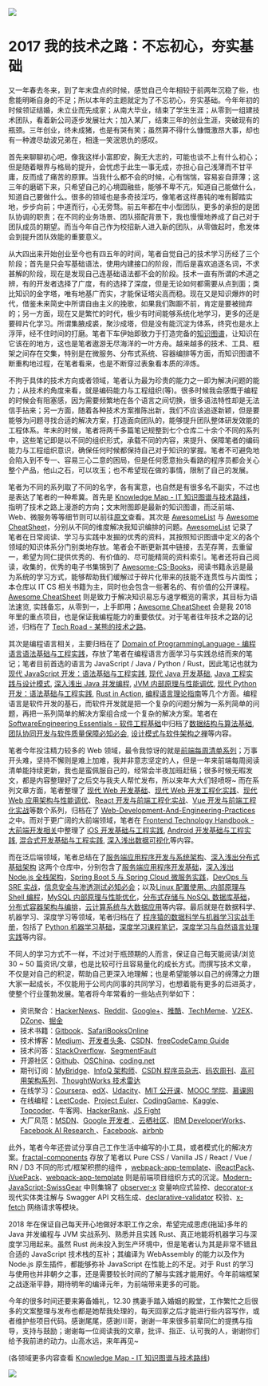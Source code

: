 ![](http://upload-images.jianshu.io/upload_images/1647496-6bede989c09af527.jpg?imageMogr2/auto-orient/strip%7CimageView2/2/w/1240)

# 2017 我的技术之路：不忘初心，夯实基础

又一年春去冬来，到了年末盘点的时候，感觉自己今年相较于前两年沉稳了些，也愈能明晰自身的不足；所以本年的主题就定为了不忘初心，夯实基础。今年年初的时候领证结婚，未立业而先成家；从南大毕业，结束了学生生涯；从零到一组建技术团队，看着新公司逐步发展壮大；加入某厂，结束三年的创业生涯，突破现有的瓶颈。三年创业，终未成猪，也是有哭有笑；虽然算不得什么慷慨激昂大事，却也有一种渡尽劫波兄弟在，相逢一笑泯恩仇的感叹。

首先来聊聊初心吧，像我这样小富即安，胸无大志的，可能也谈不上有什么初心；但是随着眼界与格局的提升，会忧虑于此生一事无成，亦担心自己浅薄而不甘平庸，反而成了痛苦的原罪。当我什么都不会的时候，心有惴惴，容易妄自菲薄；这三年的磨砺下来，只希望自己的心境圆融些，能够不卑不亢，知道自己能做什么，知道自己要做什么。很多的领域也是多奇技淫巧，像笔者这样愚钝的唯有脚踏实地，步步向前；中道而行，心无旁骛。前五年都在中小型团队，更多的承担的是团队协调的职责；在不同的业务场景、团队搭配背景下，我也慢慢地养成了自己对于团队成员的期望。而当今年自己作为校招新人进入新的团队，从零做起时，愈发体会到提升团队效能的重要意义。

从大四出来开始创业至今也有四五年的时间，笔者自觉自己的技术学习历经了三个阶段；首先是只会写基础语法，使用内建接口的阶段，而后是喜欢追逐名词，不求甚解的阶段，现在是发现自己连基础语法都不会的阶段。技术一直有所谓的术道之辨，有的开发者选择了广度，有的选择了深度，但是无论如何都需要从点到面；类比知识的金字塔，唯有地基广而实，才能保证塔尖高而稳。现在又是知识爆炸的时代，借鉴未来简史中所谓自由主义的挽歌，如果我们踟蹰不前，肯定是要被抛弃的；另一方面，现在又是繁忙的时代，极少有时间能够系统化地学习，更多的还是要碎片化学习。所谓集腋成裘，聚沙成塔，但是没有能沉淀为体系，终究也是水上浮萍，经不住时间的打磨。笔者下车伊始即致力于打造完备的[知识图谱](https://parg.co/UHY)，让知识在它该在的地方，这也是笔者遨游无尽海洋的一叶方舟。越来越多的技术、工具、框架之间存在交集，特别是在微服务、分布式系统、容器编排等方面，而知识图谱不断重构地过程，在笔者看来，也是不断穿过表象看本质的淬炼。

不拘于具体的技术方向或者领域，笔者认为最为珍贵的能力之一即为解决问题的能力；从技术的角度来看，就是编码能力与工程组织(等)。很多时候我会感慨于编程的时候会有阻塞感，因为需要频繁地在各个语言之间切换，很多语法特性却是无法信手拈来；另一方面，随着各种技术方案推陈出新，我们不应该追逐新颖，但是要能够为问题寻找合适的解决方案，打造面向团队的，能够提升团队整体研发效能的工程体系。年末的时候，笔者将两千多篇笔记规整到七个仓库二十余个不同的系列中，这些笔记即是以不同的组织形式，承载不同的内容，来提升、保障笔者的编码能力与工程组织意识，确保任何时候都保持自己对于知识的掌握。笔者不可避免地会陷入到不专一、容易三心二意的困局，但是任何愿意抬头看路的程序员都会关心整个产品，他山之石，可以攻玉；也不希望现在做的事情，限制了自己的发展。

笔者为不同的系列取了不同的名字，各有寓意，也自然是有很多名不副实，不过也是表达了笔者的一种希冀。首先是 [Knowledge Map - IT 知识图谱与技术路线](https://parg.co/UHY)，指明了技术之路上漫游的方向；文末附图即是最新的知识图谱，而泛前端、Web、微服务等等细节则可以前往[原文](https://parg.co/UHY)查看。其次是 [AwesomeList](https://parg.co/URL) 与 [Awesome CheatSheet](https://parg.co/URv)，分别从不同的维度解决我知识编排的问题。[AwesomeList](https://parg.co/URL) 记录了笔者在日常阅读、学习与实践中发掘的优秀的资料，其按照知识图谱中定义的各个领域的知识体系分门别类地存放。笔者会不断更新其中链接，去芜存菁，去重留一，希望为同仁提供优秀的、有价值的、尽可能精简的资料索引。笔者还将自己阅读，收集的，优秀的电子书集锦到了 [Awesome-CS-Books](https://github.com/wx-chevalier/Awesome-CS-Books)，阅读书籍永远是最为系统的学习方式，能够帮助我们缓解过于碎片化带来的技能不连贯性与片面性；本仓库以 IT CS 相关书籍为主，同时也会包含一些著名的、有价值的公开课程。[Awesome CheatSheet](https://parg.co/URv) 则是致力于解决知识易忘与速学概览的需求，其目标为语法速览, 实践备忘，从零到一，上手即用；[Awesome CheatSheet](https://parg.co/URv) 会是我 2018 年里的重点项目，也是保证我编程能力的重要依仗。对于笔者往年技术之路的记述，归档在了 [Tech Road - 某熊的技术之路](https://parg.co/UR9)。

其次是编程语言相关，主要归档在了 [Domain of ProgrammingLanguage - 编程语言语法基础与工程实践](https://parg.co/URy)，存放了笔者在编程语言方面学习与实践总结而来的笔记；笔者目前首选的语言为 JavaScript / Java / Python / Rust，因此笔记也就为[现代 JavaScript 开发：语法基础与工程实践](https://github.com/wx-chevalier/Domain-of-ProgrammingLanguage/blob/master/JavaScript/Modern-JavaScript-Development-Foundation), [现代 Java 开发基础](https://github.com/wx-chevalier/Domain-of-ProgrammingLanguage/blob/master/Java/Modern-Java-Development-Foundation), [Java 工程实践与设计模式](https://github.com/wx-chevalier/Domain-of-ProgrammingLanguage/blob/master/Java/Java-Engineering-Practices-And-Design-Pattern), [深入浅出 Java 并发编程](https://github.com/wx-chevalier/Domain-of-ProgrammingLanguage/blob/master/Java/Head-First-Java-Concurrent-Programming), [JVM 内部原理与性能调优](https://github.com/wx-chevalier/Domain-of-ProgrammingLanguage/blob/master/Java/JVM-And-Performance-Tunning), [现代 Python 开发：语法基础与工程实践](https://github.com/wx-chevalier/Domain-of-ProgrammingLanguage/blob/master/Python/Modern-Python-Development-Foundation), [Rust in Action](https://github.com/wx-chevalier/Domain-of-ProgrammingLanguage/blob/master/Rust/Rust-In-Action), [编程语言理论指南](https://github.com/wx-chevalier/Domain-of-ProgrammingLanguage/blob/master/ProgrammingLanguage-Theory-Primer)等几个方面。编程语言是软件开发的基石，而软件开发就是把一个复杂的问题分解为一系列简单的问题，再把一系列简单的解决方案组合成一个复杂的解决方案。笔者在 [SoftwareEngineering Essentials - 软件工程基础](https://parg.co/URe)中归档了[数据结构与算法基础](https://github.com/wx-chevalier/SoftwareEngineering-Essentials/tree/master/DataStructure-And-Algorithm-Fundamentals), [团队协同开发与软件质量保障必知必会](https://github.com/wx-chevalier/SoftwareEngineering-Essentials/tree/master/Essentials-of-Collaborative-Development-And-Quality-Assurance), [设计模式与软件架构之禅](https://github.com/wx-chevalier/SoftwareEngineering-Essentials/blob/master)等内容。

笔者今年投注精力较多的 Web 领域，最令我惊讶的就是[前端每周清单系列](https://parg.co/bh1)；万事开头难，坚持不懈则是难上加难，我并非意志坚定的人，但是一年来前端每周阅读清单能持续更新，我也是蛮佩服自己的，经常会半夜加班赶稿；很多时候无暇发文，都是内容整理好了之后交与我夫人帮忙发布，所以来年大大们轻喷呀~ 而在系列文章方面，笔者整理了 [现代 Web 开发基础](https://github.com/wx-chevalier/Web-Development-And-Engineering-Practices/tree/master/Modern-Web-Development-Foundation)、[现代 Web 开发工程化实践](https://github.com/wx-chevalier/Web-Series/)、[现代 Web 应用架构与性能调优](https://parg.co/UGZ)、[React 开发与前端工程化实战](https://github.com/wx-chevalier/Web-Development-And-Engineering-Practices/tree/master/React-And-Frontend-Engineering)、[Vue 开发与前端工程化实战](https://github.com/wx-chevalier/Web-Development-And-Engineering-Practices/tree/master/Vue-And-Frontend-Engineering)等数个系列，归档在了 [Web-Development-And-Engineering-Practices](https://parg.co/bMe)之中。而对于更广阔的大前端领域，笔者在 [Frontend Technology Handbook - 大前端开发相关](https://github.com/wx-chevalier/FrontendTechnology-Handbook)中整理了 [iOS 开发基础与工程实践](https://github.com/wx-chevalier/FrontendTechnology-Handbook/blob/master/iOS-Development-And-Engineering-Practices), [Android 开发基础与工程实践](https://github.com/wx-chevalier/FrontendTechnology-Handbook/blob/master/Android-Development-And-Engineering-Practices), [混合式开发基础与工程实践](https://github.com/wx-chevalier/FrontendTechnology-Handbook/blob/master/Hybrid-Development-And-Engineering-Practices), [深入浅出数据可视化](https://github.com/wx-chevalier/FrontendTechnology-Handbook/blob/master/Head-First-Data-Visualization)等内容。

而在泛后端领域，笔者总结在了[服务端应用程序开发与系统架构](https://parg.co/bvT)、[深入浅出分布式基础架构](https://parg.co/URz) 这两个仓库中，分别包含了[服务端应用程序开发基础](https://github.com/wx-chevalier/ServerSideApplication-Development-And-System-Architecture/blob/master/ServerSide-Application-Development-Fundamentals)，[深入浅出 Node.js 全栈架构](https://github.com/wx-chevalier/ServerSideApplication-Development-And-System-Architecture/blob/master/Head-First-Full-Stack-Node.js)，[Spring Boot 5 与 Spring Cloud 微服务实践](https://github.com/wx-chevalier/ServerSideApplication-Development-And-System-Architecture/blob/master/Spring-Boot-And-Spring-Cloud-MicroService)，[DevOps 与 SRE 实战](https://github.com/wx-chevalier/ServerSideApplication-Development-And-System-Architecture/blob/master/DevOps-And-SRE-In-Action)，[信息安全与渗透测试必知必会](https://github.com/wx-chevalier/ServerSideApplication-Development-And-System-Architecture/blob/master/Essentials-Of-InfoSecurity-And-PenTest)；以及[Linux 配置使用、内部原理与 Shell 编程](https://github.com/wx-chevalier/Head-First-Distributed-Infrastructure/blob/master/Linux-Fundamentals-And-ShellProgramming)，[MySQL 内部原理与性能优化](https://github.com/wx-chevalier/Head-First-Distributed-Infrastructure/blob/master/MySQL-Foundation-And-Optimization)，[分布式存储与 NoSQL 数据库基础](https://github.com/wx-chevalier/Head-First-Distributed-Infrastructure/blob/master/DistributedStorage-And-NoSQL-DataBase-Fundamentals)，[分布式容器架构与编排](https://github.com/wx-chevalier/Head-First-Distributed-Infrastructure/blob/master/Distributed-Container-Infrastructure-And-Orchestration)，[云计算系统与大数据应用](https://github.com/wx-chevalier/Head-First-Distributed-Infrastructure/blob/master/Cloud-Computing-Systems-And-BigData-Applications)等内容。最后就是在数据科学、机器学习、深度学习等领域，笔者归档在了 [程序猿的数据科学与机器学习实战手册](https://github.com/wx-chevalier/DataScience-And-MachineLearning-Handbook-For-Coders)，包括了 [Python 机器学习基础](https://parg.co/Ur2)，[深度学习课程笔记](https://parg.co/Urz)，[深度学习与自然语言处理实践](https://parg.co/bjz)等内容。

不同人的学习方式不一样，不过对于瓶颈期的人而言，保证自己每天能阅读/浏览 30 ~ 50 篇资讯/文章，也是比较可行且容易量化的成长方式。而撰写技术文章，不仅是对自己的积淀，帮助自己更深入地理解；也是希望能够以自己的绵薄之力跟大家一起成长，不仅能用于公司内同事的共同学习，也想着能有更多的后进英才，使整个行业蓬勃发展。笔者将今年常看的一些站点列举如下：

* 资讯聚合：[HackerNews](https://news.ycombinator.com/news)、[Reddit](https://www.reddit.com/)、[Google+](plus.google.com)、[推酷](tuicool.com)、[TechMeme](https://www.techmeme.com/)、[V2EX](https://www.v2ex.com/)、[DZone](dzone.com)、[掘金](https://gold.xitu.io/)
* 技术书籍：[Gitbook](https://www.gitbook.com/)、[SafariBooksOnline](https://www.safaribooksonline.com/)
* 技术博客：[Medium](https://medium.com)、[开发者头条](https://toutiao.io)、[CSDN](http://www.csdn.net/)、[freeCodeCamp Guide](https://guide.freecodecamp.org/agile)
* 技术问答：[StackOverflow](https://stackoverflow.com/)、[SegmentFault](https://segmentfault.com/)
* 开源社区：[Github](https://github.com/)、[OSChina](https://git.oschina.net/)、[coding.net](https://coding.net)
* 期刊订阅：[MyBridge](mybridge.co)、[InfoQ 架构师](www.infoq.com/cn)、[CSDN 程序员杂志]()、[码农周刊](http://weekly.manong.io/)、[高可用架构系列](http://www.ituring.com.cn/search?q=%E9%AB%98%E5%8F%AF%E7%94%A8%E6%9E%B6%E6%9E%84&type=)、[ThoughtWorks 技术雷达](https://assets.thoughtworks.com/assets/technology-radar-apr-2016-cn.pdf)
* 在线学习：[Coursera](https://www.coursera.org/)、[edX](https://www.edx.org/)、[Udacity](https://cn.udacity.com/)、[MIT 公开课](https://ocw.mit.edu/index.htm)、[MOOC 学院](http://mooc.guokr.com/course/)、[慕课网](http://www.imooc.com/)
* 在线编程：[LeetCode](https://leetcode.com/)、[Project Euler](https://projecteuler.net/)、[CodingGame](https://www.codingame.com/start)、[Kaggle](https://www.kaggle.com/)、[Topcoder](https://www.topcoder.com/)、牛客网、[HackerRank](https://www.hackerrank.com/)、[JS Fight](https://jsfight.club/)
* 大厂风范：[MSDN](https://msdn.microsoft.com/zh-cn)、[Google 开发者 ](https://developers.google.cn/)、[云栖社区](https://yq.aliyun.com/)、[IBM DeveloperWorks](http://www.ibm.com/developerworks/)、[Facebook AI Research ](https://research.fb.com/ai-helps-facebooks-internet-drones-find-where-the-people-are/)、[Facebook](https://code.facebook.com/posts/)、[airbnb](http://nerds.airbnb.com/)

此外，笔者今年还尝试分享自己工作生活中编写的小工具，或者模式化的解决方案。[fractal-components](https://github.com/wx-chevalier/fractal-components) 存放了笔者以 Pure CSS / Vanilla JS / React / Vue / RN / D3 不同的形式/框架积攒的组件 ，[webpack-app-template](https://github.com/wx-chevalier/webpack-app-template)、[iReactPack](https://github.com/wx-chevalier/iReactPack)、[iVuePack](https://github.com/wx-chevalier/iVuePack)、[webpack-app-template](https://github.com/wx-chevalier/webpack-app-template) 则是前端项目组织方式的沉淀。[Modern-JavaScript-SwissGear](https://github.com/wx-chevalier/Modern-JavaScript-SwissGear) 中则集锦了 [observer-x](https://github.com/wx-chevalier/Modern-JavaScript-SwissGear/tree/master/observer-x) 变量响应式监控、[decorator-x](https://github.com/wx-chevalier/Modern-JavaScript-SwissGear/tree/master/decorator-x) 现代实体类注解与 Swagger API 文档生成、[declarative-validator](https://github.com/wx-chevalier/Modern-JavaScript-SwissGear/tree/master/declarative-validator) 校验、[x-fetch](https://github.com/wx-chevalier/Modern-JavaScript-SwissGear/tree/master/x-fetch) 网络请求等模块。

2018 年在保证自己每天开心地做好本职工作之余，希望完成思虑(拖延)多年的 Java 并发编程与 JVM 实战系列、熟悉并且实践 Rust、真正地能将机器学习与深度学习用起来。虽然 Rust 尚未投入到生产环境中，但是笔者认为其是非常不错且合适的 JavaScript 技术栈的互补；其编译为 WebAssembly 的能力以及作为 Node.js 原生插件，都能够弥补 JavaScript 在性能上的不足。对于 Rust 的学习与使用也并非朝夕之事，还是需要较长时间的了解与实践才能用好。今年前端框架之战逐渐平静，期待明年的编译元年，为前端带来更多的可能。

今年的很多时间还要来筹备婚礼，12.30 携妻手踏入婚姻的殿堂，工作繁忙之后很多的文案整理与发布也都是她帮我处理的，每天回家之后才能进行些内容写作，或者维护些项目代码。感谢尾尾，感谢川哥，谢谢一年来很多前辈同仁的提携与指导，支持与鼓励；谢谢每一位阅读我的文章，批评、指正、认可我的人，谢谢你们给予我前进的动力。山高水远，来年再见~

(各领域更多内容查看 [Knowledge Map - IT 知识图谱与技术路线](https://parg.co/UHY))

![](https://camo.githubusercontent.com/67fb4a94d96b896206bfd4b527d680f91e7d58ef/68747470733a2f2f706172672e636f2f555a31)
